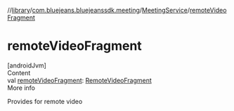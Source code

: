 //[library](../../../index.md)/[com.bluejeans.bluejeanssdk.meeting](../index.md)/[MeetingService](index.md)/[remoteVideoFragment](remote-video-fragment.md)



# remoteVideoFragment  
[androidJvm]  
Content  
val [remoteVideoFragment](remote-video-fragment.md): [RemoteVideoFragment](../../com.bluejeans.bluejeanssdk.meeting.remotevideo/-remote-video-fragment/index.md)  
More info  


Provides for remote video

  




